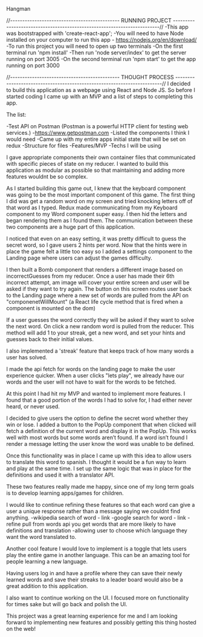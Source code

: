 Hangman


//--------------------------------------------- RUNNING PROJECT ------------------------------------------------------------------------//
-This app was bootstrapped with 'create-react-app';
-You will need to have Node installed on your computer to run this app - https://nodejs.org/en/download/
-To run this project you will need to open up two terminals
-On the first terminal run 'npm install' -Then run 'node server/index' to get the server running on port 3005
-On the second terminal run 'npm start' to get the app running on port 3000


//--------------------------------------------- THOUGHT PROCESS ------------------------------------------------------------------------//
I decided to build this application as a webpage using React and Node JS.
So before I started coding I came up with an MVP and a list of steps to completing this app.

The list:

-Test API on Postman (Postman is a powerful HTTP client for testing web services.) -https://www.getpostman.com
-Listed the components I think I would need
-Came up with my entire apps initial state that will be set on redux
-Structure for files
-Features/MVP
-Techs I will be using


I gave appropriate components their own container files that communicated with specific pieces of state on my reducer. I wanted to build this application as modular as possible so that maintaining and adding more features wouldnt be so complex.

As I started building this game out, I knew that the keyboard component was going to be the most important component of this game. The first thing I did was get a random word on my screen and tried knocking letters off of that word as I typed. Redux made communicating from my Keyboard component to my Word component super easy. I then hid the letters and began rendering them as I found them. The communication between these two components are a huge part of this application.

 I noticed that even on an easy setting, it was pretty difficult to guess the secret word, so I gave users 2 hints per word. Now that the hints were in place the game felt a little too easy so I added a settings component to the Landing page where users can adjust the games difficulty. 

 I then built a Bomb component that renders a different image based on incorrectGuesses from my reducer. Once a user has made their 6th incorrect attempt, am image will cover your entire screen and user will be asked if they want to try again. The button on this screen routes user back to the Landing page where a new set of words are pulled from the API on "componenetWillMount" (a React life cycle method that is fired when a component is mounted on the dom)

 If a user guesses the word correctly they will be asked if they want to solve the next word. On click a new random word is pulled from the reducer. This method will add 1 to your streak, get a new word, and set your hints and guesses back to their initial values.

 I also implemented a 'streak' feature that keeps track of how many words a user has solved.

 I made the api fetch for words on the landing page to make the user experience quicker. When a user clicks "lets play", we already have our words and the user will not have to wait for the words to be fetched. 

 At this point I had hit my MVP and wanted to implement more features.
I found that a good portion of the words I had to solve for, I had either never heard, or never used.

I decided to give users the option to define the secret word whether they win or lose. I added a button to the PopUp component that when clicked will fetch a definition of the current word and display it in the PopUp. This works well with most words but some words aren’t found. If a word isn’t found I render a message letting the user know the word was unable to be defined.

Once this functionality was in place I came up with this idea to allow users to translate this word to spanish. I thought it would be a fun way to learn and play at the same time. I set up the same logic that was in place for the definitions and used it with a translator API.

These two features really made me happy, since one of my long term goals is to develop learning apps/games for children.

I would like to continue refining these features so that each word can give a user a unique response rather than a message saying we couldnt find anything.
-wikipedia search of word - link
-google search for word - link
-refine pull from words api you get words that are more likely to have definitions and translation
-allowing user to choose which language they want the word translated to.


Another cool feature I would love to implement is a toggle that lets users play the entire game in another language. This can be an amazing tool for people learning a new language.

Having users log in and have a profile where they can save their newly learned words and save their streaks to a leader board would also be a great addition to this application.

I also want to continue working on the UI. I focused more on functionality for times sake but will go back and polish the UI.

This project was a great learning experience for me and I am looking forward to implementing new features and possibly getting this thing hosted on the web!


